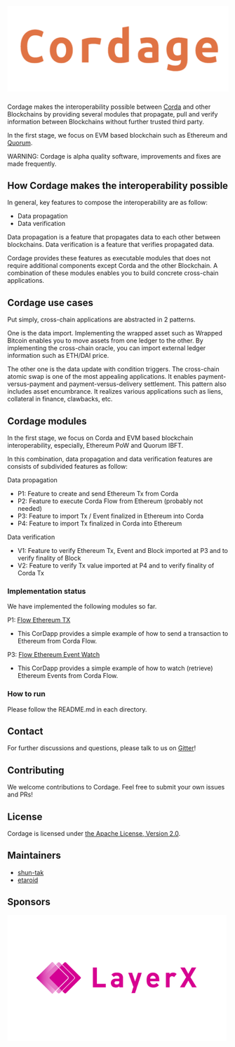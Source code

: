 # ![Cordage](./docs/images/logo.png)

Cordage makes the interoperability possible between [Corda](https://www.corda.net/) and other Blockchains
by providing several modules that propagate, pull and verify information between Blockchains
without further trusted third party.

In the first stage, we focus on EVM based blockchain such as Ethereum and [Quorum](https://www.goquorum.com/).

WARNING: Cordage is alpha quality software, improvements and fixes are made frequently.

## How Cordage makes the interoperability possible
In general, key features to compose the interoperability are as follow:

- Data propagation
- Data verification

Data propagation is a feature that propagates data to each other between blockchains.
Data verification is a feature that verifies propagated data.

Cordage provides these features as executable modules
that does not require additional components except Corda and the other Blockchain.
A combination of these modules enables you to build concrete cross-chain applications.

## Cordage use cases
Put simply, cross-chain applications are abstracted in 2 patterns.

One is the data import.
Implementing the wrapped asset such as Wrapped Bitcoin enables you to move assets from one ledger to the other.
By implementing the cross-chain oracle, you can import external ledger information such as ETH/DAI price.

The other one is the data update with condition triggers.
The cross-chain atomic swap is one of the most appealing applications.
It enables payment-versus-payment and payment-versus-delivery settlement.
This pattern also includes asset encumbrance.
It realizes various applications such as liens, collateral in finance, clawbacks, etc.

## Cordage modules
In the first stage, we focus on Corda and EVM based blockchain interoperability,
especially, Ethereum PoW and Quorum IBFT.

In this combination, data propagation and data verification features are consists of subdivided features as follow:

Data propagation
- P1: Feature to create and send Ethereum Tx from Corda
- P2: Feature to execute Corda Flow from Ethereum (probably not needed)
- P3: Feature to import Tx / Event finalized in Ethereum into Corda
- P4: Feature to import Tx finalized in Corda into Ethereum

Data verification
- V1: Feature to verify Ethereum Tx, Event and Block imported at P3 and to verify finality of Block
- V2: Feature to verify Tx value imported at P4 and to verify finality of Corda Tx

### Implementation status
We have implemented the following modules so far.

P1: [Flow Ethereum TX](./flow-ethereum-tx)
- This CorDapp provides a simple example of how to send a transaction to Ethereum from Corda Flow.

P3: [Flow Ethereum Event Watch](./flow-ethereum-event-watch)
- This CorDapp provides a simple example of how to watch (retrieve) Ethereum Events from Corda Flow.

### How to run
Please follow the README.md in each directory.

## Contact
For further discussions and questions, please talk to us on [Gitter](https://gitter.im/LayerXcom/Cordage)!

## Contributing
We welcome contributions to Cordage.
Feel free to submit your own issues and PRs!

## License
Cordage is licensed under [the Apache License, Version 2.0](./LICENSE).

## Maintainers
- [shun-tak](https://github.com/shun-tak)
- [etaroid](https://github.com/etaroid)

## Sponsors
<a href="https://layerx.co.jp/en/"><img src="./docs/images/layerx.png" alt="LayerX" width="500"></a><br />
